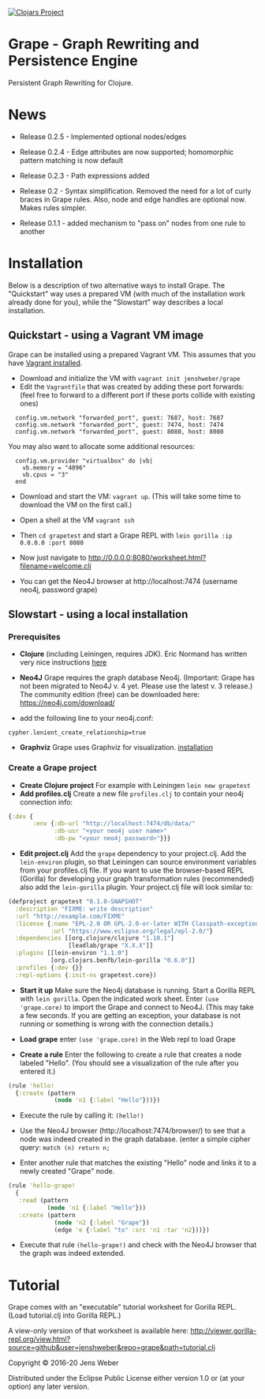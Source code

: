[![Clojars Project](https://img.shields.io/clojars/v/leadlab/grape.svg)](https://clojars.org/leadlab/grape)

# Grape - Graph Rewriting and Persistence Engine 

Persistent Graph Rewriting for Clojure.

# News

* Release 0.2.5 - Implemented optional nodes/edges

* Release 0.2.4 - Edge attributes are now supported; homomorphic pattern matching is now default

* Release 0.2.3 - Path expressions added

* Release 0.2 - Syntax simplification. Removed the need for a lot of curly braces in Grape rules. Also, node and edge handles are optional now. Makes rules simpler.

* Release 0.1.1 - added mechanism to "pass on" nodes from one rule to another

# Installation

Below is a description of two alternative ways to install Grape. The "Quickstart" way uses a prepared VM (with much of the installation work already done for you), while the "Slowstart" way describes a local installation.

## Quickstart - using a Vagrant VM image

Grape can be installed using a prepared Vagrant VM. This assumes that you have [Vagrant installed](https://www.vagrantup.com/docs/installation).

* Download and initialize the VM with `vagrant init jenshweber/grape`
* Edit the `Vagrantfile` that was created by adding these port forwards: (feel free to forward to a different port if these ports collide with existing ones)

```
  config.vm.network "forwarded_port", guest: 7687, host: 7687
  config.vm.network "forwarded_port", guest: 7474, host: 7474
  config.vm.network "forwarded_port", guest: 8080, host: 8080
```

You may also want to allocate some additional resources:

```
  config.vm.provider "virtualbox" do |vb|
    vb.memory = "4096"
    vb.cpus = "3"
  end
```

* Download and start the VM: `vagrant up`. (This will take some time to download the VM on the first call.)

* Open a shell at the VM `vagrant ssh` 

* Then `cd grapetest` and start a Grape REPL with `lein gorilla :ip 0.0.0.0 :port 8080`

* Now just navigate to http://0.0.0.0:8080/worksheet.html?filename=welcome.clj

* You can get the Neo4J browser at http://localhost:7474 (username neo4j, password grape)

## Slowstart - using a local installation

### Prerequisites

* **Clojure** (including Leiningen, requires JDK). Eric Normand has written very nice instructions [here](https://purelyfunctional.tv/guide/how-to-install-clojure/)
* **Neo4J** Grape requires the graph database Neo4j. (Important: Grape has not been migrated to Neo4J v. 4 yet. Please use the latest v. 3 release.) The community edition (free) can be downloaded here: https://neo4j.com/download/

* add the following line to your neo4j.conf:
```
cypher.lenient_create_relationship=true
```

* **Graphviz** Grape uses Graphviz for visualization. [installation](https://graphviz.gitlab.io/download/)

### Create a Grape project
* **Create Clojure project** For example with Leiningen ``lein new grapetest``
* **Add profiles.clj** Create a new file ``profiles.clj`` to contain your neo4j connection info:

```clojure
{:dev {
       :env {:db-url "http://localhost:7474/db/data/"
             :db-usr "<your neo4j user name>"
             :db-pw "<your neo4j password>"}}}
```

* **Edit project.clj** Add the `grape` dependency to your project.clj. Add the `lein-environ` plugin, so that Leiningen can source environment variables from your profiles.clj file. If you want to use the browser-based REPL (Gorilla) for developing your graph transformation rules (recommended) also add the `lein-gorilla` plugin. Your project.clj file will look similar to:

```clojure
(defproject grapetest "0.1.0-SNAPSHOT"
  :description "FIXME: write description"
  :url "http://example.com/FIXME"
  :license {:name "EPL-2.0 OR GPL-2.0-or-later WITH Classpath-exception-2.0"
            :url "https://www.eclipse.org/legal/epl-2.0/"}
  :dependencies [[org.clojure/clojure "1.10.1"]
                 [leadlab/grape "X.X.X"]]
  :plugins [[lein-environ "1.1.0"]
            [org.clojars.benfb/lein-gorilla "0.6.0"]]
  :profiles {:dev {}}
  :repl-options {:init-ns grapetest.core})
```
* **Start it up** Make sure the Neo4j database is running. Start a Gorilla REPL with `lein gorilla`. Open the indicated work sheet. Enter `(use 'grape.core)` to import the Grape and connect to Neo4J. (This may take a few seconds. If you are getting an exception, your database is not running or something is wrong with the connection details.)

* **Load grape** enter `(use 'grape.core)` in the Web repl to load Grape

* **Create a rule** Enter the following to create a rule that creates a node labeled "Hello". (You should see a visualization of the rule after you entered it.)

```clojure
(rule 'hello!
  {:create (pattern
             (node 'n1 {:label "Hello"}))})
```

* Execute the rule by calling it: `(hello!)`

* Use the Neo4J browser (http://localhost:7474/browser/) to see that a node was indeed created in the graph database. (enter a simple cipher query: `match (n) return n;`

* Enter another rule that matches the existing "Hello" node and links it to a newly created "Grape" node.

```clojure
(rule 'hello-grape!
  {
   :read (pattern
           (node 'n1 {:label "Hello"}))
   :create (pattern
             (node 'n2 {:label "Grape"})
             (edge 'e {:label "to" :src 'n1 :tar 'n2}))})
```

* Execute that rule `(hello-grape!)` and check with the Neo4J browser that the graph was indeed extended.

# Tutorial

Grape comes with an "executable" tutorial worksheet for Gorilla REPL. (Load tutorial.clj into Gorilla REPL.)

A view-only version of that worksheet is available here:
http://viewer.gorilla-repl.org/view.html?source=github&user=jenshweber&repo=grape&path=tutorial.clj



Copyright © 2016-20 Jens Weber

Distributed under the Eclipse Public License either version 1.0 or (at
your option) any later version.

